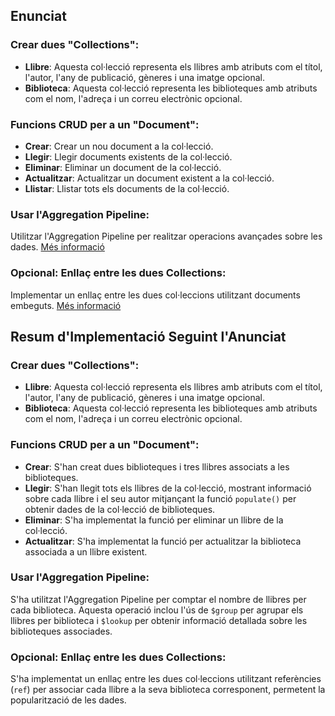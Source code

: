## Enunciat

### Crear dues "Collections":

- **Llibre**: Aquesta col·lecció representa els llibres amb atributs com el títol, l'autor, l'any de publicació, gèneres i una imatge opcional.
- **Biblioteca**: Aquesta col·lecció representa les biblioteques amb atributs com el nom, l'adreça i un correu electrònic opcional.

### Funcions CRUD per a un "Document":

- **Crear**: Crear un nou document a la col·lecció.
- **Llegir**: Llegir documents existents de la col·lecció.
- **Eliminar**: Eliminar un document de la col·lecció.
- **Actualitzar**: Actualitzar un document existent a la col·lecció.
- **Llistar**: Llistar tots els documents de la col·lecció.

### Usar l'Aggregation Pipeline:

Utilitzar l'Aggregation Pipeline per realitzar operacions avançades sobre les dades. [Més informació](https://www.w3schools.com/mongodb/mongodb_aggregations_intro.php)

### Opcional: Enllaç entre les dues Collections:

Implementar un enllaç entre les dues col·leccions utilitzant documents embeguts. [Més informació](https://mongoosejs.com/docs/populate.html)


## Resum d'Implementació Seguint l'Anunciat

### Crear dues "Collections":

- **Llibre**: Aquesta col·lecció representa els llibres amb atributs com el títol, l'autor, l'any de publicació, gèneres i una imatge opcional.
- **Biblioteca**: Aquesta col·lecció representa les biblioteques amb atributs com el nom, l'adreça i un correu electrònic opcional.

### Funcions CRUD per a un "Document":

- **Crear**: S'han creat dues biblioteques i tres llibres associats a les biblioteques.
- **Llegir**: S'han llegit tots els llibres de la col·lecció, mostrant informació sobre cada llibre i el seu autor mitjançant la funció `populate()` per obtenir dades de la col·lecció de biblioteques.
- **Eliminar**: S'ha implementat la funció per eliminar un llibre de la col·lecció.
- **Actualitzar**: S'ha implementat la funció per actualitzar la biblioteca associada a un llibre existent.

### Usar l'Aggregation Pipeline:

S'ha utilitzat l'Aggregation Pipeline per comptar el nombre de llibres per cada biblioteca. Aquesta operació inclou l'ús de `$group` per agrupar els llibres per biblioteca i `$lookup` per obtenir informació detallada sobre les biblioteques associades.

### Opcional: Enllaç entre les dues Collections:

S'ha implementat un enllaç entre les dues col·leccions utilitzant referències (`ref`) per associar cada llibre a la seva biblioteca corresponent, permetent la popularització de les dades.
